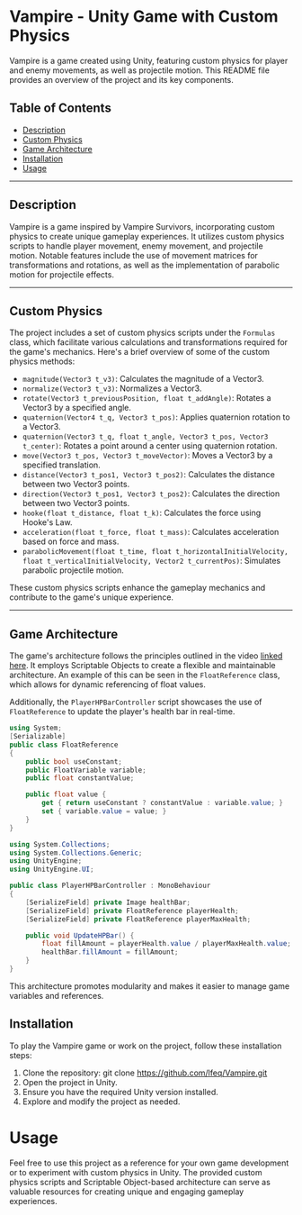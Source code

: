 # Vampire - Unity Game with Custom Physics

Vampire is a game created using Unity, featuring custom physics for player and enemy movements, as well as projectile motion. This README file provides an overview of the project and its key components.

## Table of Contents

- [Description](#description)
- [Custom Physics](#custom-physics)
- [Game Architecture](#game-architecture)
- [Installation](#installation)
- [Usage](#usage)

---

## Description

Vampire is a game inspired by Vampire Survivors, incorporating custom physics to create unique gameplay experiences. It utilizes custom physics scripts to handle player movement, enemy movement, and projectile motion. Notable features include the use of movement matrices for transformations and rotations, as well as the implementation of parabolic motion for projectile effects.

---

## Custom Physics

The project includes a set of custom physics scripts under the `Formulas` class, which facilitate various calculations and transformations required for the game's mechanics. Here's a brief overview of some of the custom physics methods:

- `magnitude(Vector3 t_v3)`: Calculates the magnitude of a Vector3.
- `normalize(Vector3 t_v3)`: Normalizes a Vector3.
- `rotate(Vector3 t_previousPosition, float t_addAngle)`: Rotates a Vector3 by a specified angle.
- `quaternion(Vector4 t_q, Vector3 t_pos)`: Applies quaternion rotation to a Vector3.
- `quaternion(Vector3 t_q, float t_angle, Vector3 t_pos, Vector3 t_center)`: Rotates a point around a center using quaternion rotation.
- `move(Vector3 t_pos, Vector3 t_moveVector)`: Moves a Vector3 by a specified translation.
- `distance(Vector3 t_pos1, Vector3 t_pos2)`: Calculates the distance between two Vector3 points.
- `direction(Vector3 t_pos1, Vector3 t_pos2)`: Calculates the direction between two Vector3 points.
- `hooke(float t_distance, float t_k)`: Calculates the force using Hooke's Law.
- `acceleration(float t_force, float t_mass)`: Calculates acceleration based on force and mass.
- `parabolicMovement(float t_time, float t_horizontalInitialVelocity, float t_verticalInitialVelocity, Vector2 t_currentPos)`: Simulates parabolic projectile motion.

These custom physics scripts enhance the gameplay mechanics and contribute to the game's unique experience.

---

## Game Architecture

The game's architecture follows the principles outlined in the video [linked here](https://www.youtube.com/watch?v=raQ3iHhE_Kk&t=0s). It employs Scriptable Objects to create a flexible and maintainable architecture. An example of this can be seen in the `FloatReference` class, which allows for dynamic referencing of float values.

Additionally, the `PlayerHPBarController` script showcases the use of `FloatReference` to update the player's health bar in real-time.

```csharp
using System;
[Serializable]
public class FloatReference
{
    public bool useConstant;
    public FloatVariable variable;
    public float constantValue;

    public float value {
        get { return useConstant ? constantValue : variable.value; }
        set { variable.value = value; }
    }
}

using System.Collections;
using System.Collections.Generic;
using UnityEngine;
using UnityEngine.UI;

public class PlayerHPBarController : MonoBehaviour
{
    [SerializeField] private Image healthBar;
    [SerializeField] private FloatReference playerHealth;
    [SerializeField] private FloatReference playerMaxHealth;

    public void UpdateHPBar() {
        float fillAmount = playerHealth.value / playerMaxHealth.value;
        healthBar.fillAmount = fillAmount;
    }
}
```
This architecture promotes modularity and makes it easier to manage game variables and references.

## Installation

To play the Vampire game or work on the project, follow these installation steps:

1. Clone the repository: git clone https://github.com/lfeq/Vampire.git
2. Open the project in Unity.
3. Ensure you have the required Unity version installed.
4. Explore and modify the project as needed.

# Usage

Feel free to use this project as a reference for your own game development or to experiment with custom physics in Unity. The provided custom physics scripts and Scriptable Object-based architecture can serve as valuable resources for creating unique and engaging gameplay experiences.

